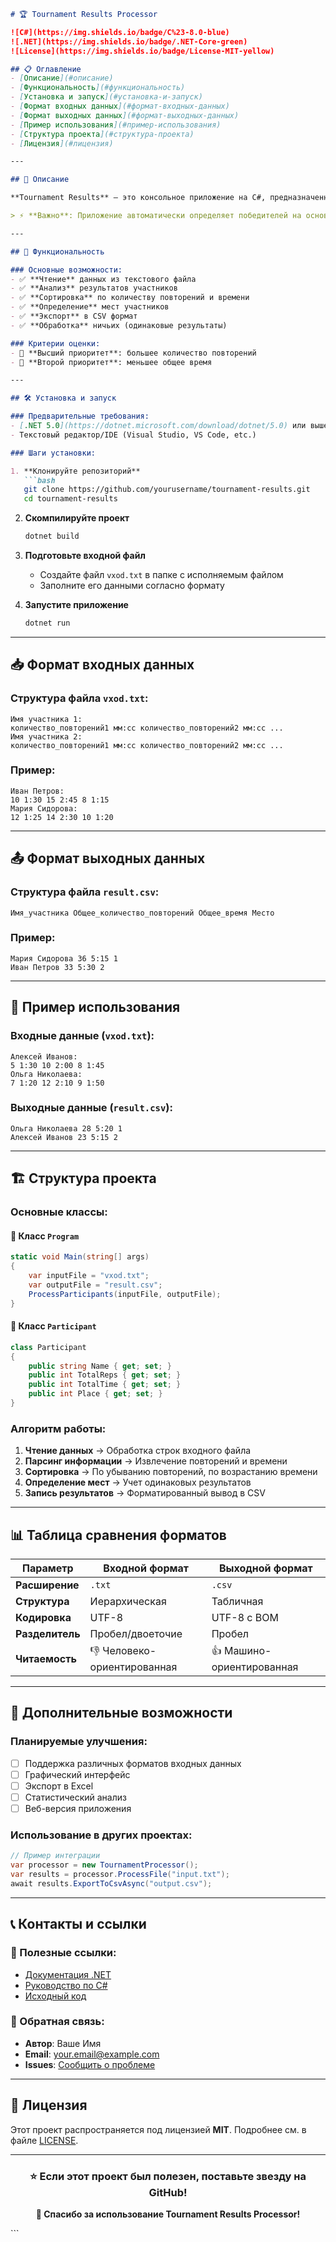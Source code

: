 ```markdown
# 🏆 Tournament Results Processor

![C#](https://img.shields.io/badge/C%23-8.0-blue)
![.NET](https://img.shields.io/badge/.NET-Core-green)
![License](https://img.shields.io/badge/License-MIT-yellow)

## 📋 Оглавление
- [Описание](#описание)
- [Функциональность](#функциональность)
- [Установка и запуск](#установка-и-запуск)
- [Формат входных данных](#формат-входных-данных)
- [Формат выходных данных](#формат-выходных-данных)
- [Пример использования](#пример-использования)
- [Структура проекта](#структура-проекта)
- [Лицензия](#лицензия)

---

## 📖 Описание

**Tournament Results** — это консольное приложение на C#, предназначенное для обработки результатов спортивных соревнований. Программа читает данные из текстового файла, анализирует результаты участников и генерирует CSV-файл с рейтингом.

> ⚡ **Важно**: Приложение автоматически определяет победителей на основе количества повторений и времени выполнения!

---

## 🚀 Функциональность

### Основные возможности:
- ✅ **Чтение** данных из текстового файла
- ✅ **Анализ** результатов участников
- ✅ **Сортировка** по количеству повторений и времени
- ✅ **Определение** мест участников
- ✅ **Экспорт** в CSV формат
- ✅ **Обработка** ничьих (одинаковые результаты)

### Критерии оценки:
- 🥇 **Высший приоритет**: большее количество повторений
- 🥈 **Второй приоритет**: меньшее общее время

---

## 🛠 Установка и запуск

### Предварительные требования:
- [.NET 5.0](https://dotnet.microsoft.com/download/dotnet/5.0) или выше
- Текстовый редактор/IDE (Visual Studio, VS Code, etc.)

### Шаги установки:

1. **Клонируйте репозиторий**
   ```bash
   git clone https://github.com/yourusername/tournament-results.git
   cd tournament-results
   ```

2. **Скомпилируйте проект**
   ```bash
   dotnet build
   ```

3. **Подготовьте входной файл**
   - Создайте файл `vxod.txt` в папке с исполняемым файлом
   - Заполните его данными согласно формату

4. **Запустите приложение**
   ```bash
   dotnet run
   ```

---

## 📥 Формат входных данных

### Структура файла `vxod.txt`:
```
Имя участника 1:
количество_повторений1 мм:сс количество_повторений2 мм:сс ...
Имя участника 2:
количество_повторений1 мм:сс количество_повторений2 мм:сс ...
```

### Пример:
```text
Иван Петров:
10 1:30 15 2:45 8 1:15
Мария Сидорова:
12 1:25 14 2:30 10 1:20
```

---

## 📤 Формат выходных данных

### Структура файла `result.csv`:
```
Имя_участника Общее_количество_повторений Общее_время Место
```

### Пример:
```csv
Мария Сидорова 36 5:15 1
Иван Петров 33 5:30 2
```

---

## 🎯 Пример использования

### Входные данные (`vxod.txt`):
```text
Алексей Иванов:
5 1:30 10 2:00 8 1:45
Ольга Николаева:
7 1:20 12 2:10 9 1:50
```

### Выходные данные (`result.csv`):
```csv
Ольга Николаева 28 5:20 1
Алексей Иванов 23 5:15 2
```

---

## 🏗 Структура проекта

### Основные классы:

#### 🎯 Класс `Program`
```csharp
static void Main(string[] args)
{
    var inputFile = "vxod.txt";
    var outputFile = "result.csv";
    ProcessParticipants(inputFile, outputFile);
}
```

#### 👤 Класс `Participant`
```csharp
class Participant
{
    public string Name { get; set; }
    public int TotalReps { get; set; }
    public int TotalTime { get; set; }
    public int Place { get; set; }
}
```

### Алгоритм работы:

1. **Чтение данных** → Обработка строк входного файла
2. **Парсинг информации** → Извлечение повторений и времени
3. **Сортировка** → По убыванию повторений, по возрастанию времени
4. **Определение мест** → Учет одинаковых результатов
5. **Запись результатов** → Форматированный вывод в CSV

---

## 📊 Таблица сравнения форматов

| Параметр | Входной формат | Выходной формат |
|----------|----------------|-----------------|
| **Расширение** | `.txt` | `.csv` |
| **Структура** | Иерархическая | Табличная |
| **Кодировка** | UTF-8 | UTF-8 с BOM |
| **Разделитель** | Пробел/двоеточие | Пробел |
| **Читаемость** | 👎 Человеко-ориентированная | 👍 Машино-ориентированная |

---

## 🔧 Дополнительные возможности

### Планируемые улучшения:
- [ ] Поддержка различных форматов входных данных
- [ ] Графический интерфейс
- [ ] Экспорт в Excel
- [ ] Статистический анализ
- [ ] Веб-версия приложения

### Использование в других проектах:
```csharp
// Пример интеграции
var processor = new TournamentProcessor();
var results = processor.ProcessFile("input.txt");
await results.ExportToCsvAsync("output.csv");
```

---

## 📞 Контакты и ссылки

### 🔗 Полезные ссылки:
- [Документация .NET](https://docs.microsoft.com/dotnet)
- [Руководство по C#](https://learn.microsoft.com/csharp/)
- [Исходный код](https://github.com/yourusername/tournament-results)

### 📧 Обратная связь:
- **Автор**: Ваше Имя
- **Email**: your.email@example.com
- **Issues**: [Сообщить о проблеме](https://github.com/yourusername/tournament-results/issues)

---

## 📄 Лицензия

Этот проект распространяется под лицензией **MIT**. Подробнее см. в файле [LICENSE](LICENSE).

---

<div align="center">

### ⭐ Если этот проект был полезен, поставьте звезду на GitHub!

**🎉 Спасибо за использование Tournament Results Processor!**

</div>
```
